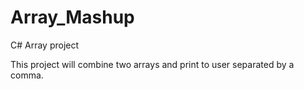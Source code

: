 # Array_Mashup
C# Array project

This project will combine two arrays and print to user separated by a comma.

